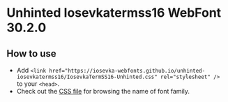 # Unhinted Iosevkatermss16 WebFont 30.2.0

## How to use

- Add `<link href="https://iosevka-webfonts.github.io/unhinted-iosevkatermss16/IosevkaTermSS16-Unhinted.css" rel="stylesheet" />` to your `<head>`.
- Check out the [CSS file](./IosevkaTermSS16-Unhinted.css) for browsing the name of font family.
